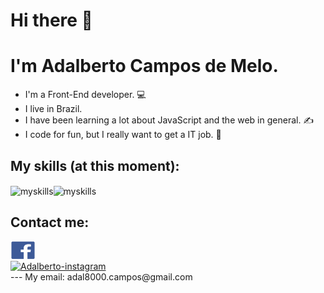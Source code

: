 # Hi there 👋

# I'm Adalberto Campos de Melo.

* I'm a Front-End developer. :computer:
* I live in Brazil.
* I have been learning a lot about JavaScript and the web in general. :writing_hand:
* I code for fun, but I really want to get a IT job. :vulcan_salute:
## My skills (at this moment):
<img align="center" alt="myskills" height="100" width="250" src="https://encrypted-tbn0.gstatic.com/images?q=tbn:ANd9GcRKejk1EYqeq2wiJA3XyI3F9xSFKINFFhW6Aw&usqp=CAU" style="max-width: 100%;"><img align="center" alt="myskills" height="100" width="200" src="https://conexaopanvel.faccat.br/wp-content/uploads/2019/11/git-and-git-bash.png" style="max-width: 100%;">

## Contact me:
<a href="https://www.facebook.com/adalberto.camposdemelo" target="_blank">
<img align="center" alt="Adalberto-facebook" height="30" width="40" src="https://raw.githubusercontent.com/devicons/devicon/master/icons/facebook/facebook-original.svg" style="max-width: 100%;">
</a><br>
<a href="https://www.instagram.com/adalbertocmps/" target="_blank">
<img align="center" alt="Adalberto-instagram" height="40" width="40" src="https://imagens.canaltech.com.br/empresas/638.400.jpg" style="max-width: 100%;">
</a><br>
--- My email: adal8000.campos@gmail.com
